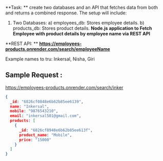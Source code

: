 **Task: **
create two databases and an API that fetches data from both and returns a combined response. 
The setup will include:
1. Two Databases:
a) employees_db: Stores employee details.
b) products_db: Stores product details.
**Node.js application to Fetch Employee with product details by employee name via REST API**

**REST API: **
**https://employees-products.onrender.com/search/employeeName**

Example names to tru: Inkersal, Nisha, Giri

## Sample Request :
https://employees-products.onrender.com/search/inker
```json
{
  _id: "6826cf0848e6b62b85ee6139",
  name: "Inkersal",
  mobile: "9876543210",
  email: "inkersal501@gmail.com",
  products: [
    {
      _id: "6826cf8948e6b62b85ee613f",
      product_name: "Mobile",
      price: "15000"
    }
  ]
}


